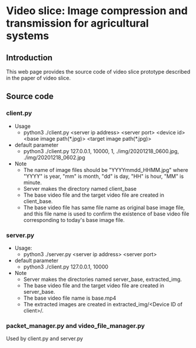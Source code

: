 # Video slice: Image compression and transmission for agricultural systems

## Introduction
This web page provides the source code of video slice prototype described in the  paper of video slice.

## Source code
### client.py
+ Usage
  + python3 ./client.py \<server ip address\> \<server port\> \<device id\> \<base image path(\*.jpg)\> \<target image path(\*.jpg)\>
+ default parameter
  + python3 ./client.py 127.0.0.1, 10000, 1, ./img/20201218_0600.jpg, ./img/20201218_0602.jpg
+ Note
  + The name of image files should be "YYYYmmdd_HHMM.jpg" where "YYYY" is year, "mm" is month, "dd" is day, "HH" is hour, "MM" is minute.
  + Server makes the directory named client_base
  + The base video file and the target video file are created in client_base.
  + The base video file has same file name as original base image file, and this file name is used to confirm the existence of base video file corresponding to today's base image file.

### server.py
+ Usage:
  + python3 ./server.py  \<server ip address\> \<server port\>
+ default parameter
  + python3 ./client.py 127.0.0.1, 10000
+ Note
  + Server makes the directories named server_base, extracted_img.
  + The base video file and the target video file are created in server_base.
  + The base video file name is base.mp4
  + The extracted images are created in extracted_img/\<Device ID of client\>/.

### packet_manager.py and video_file_manager.py
Used by client.py and server.py
